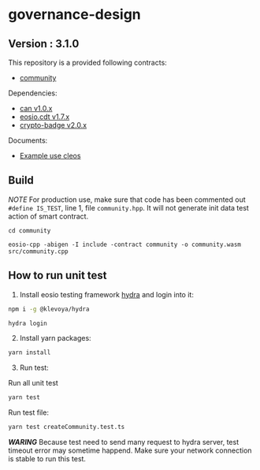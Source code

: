 # governance-design

## Version : 3.1.0

This repository is a provided following contracts:

   * [community](./community)


Dependencies:
* [can v1.0.x](https://github.com/canfoundation/CAN/releases/tag/can-v1.0.0)
* [eosio.cdt v1.7.x](https://github.com/EOSIO/eosio.cdt/releases/tag/v1.7.0)
* [crypto-badge v2.0.x](https://github.com/canfoundation/cryptobadge/releases/tag/v2.0.0)

Documents:

* [Example use cleos](https://github.com/canfoundation/governance-design/blob/master/community/Readme.md)

## Build

*NOTE* For production use, make sure that code has been commented out `#define IS_TEST`, line 1, file `community.hpp`. It will not generate init data test action of smart contract. 
```
cd community

eosio-cpp -abigen -I include -contract community -o community.wasm src/community.cpp
```
## How to run unit test


1. Install eosio testing framework [hydra](https://docs.klevoya.com/hydra/about/getting-started) and login into it:

```bash
npm i -g @klevoya/hydra

hydra login
```

2. Install yarn packages:

```bash
yarn install
```

3. Run test:

Run all unit test

```bash
yarn test
```

Run test file:

```bash
yarn test createCommunity.test.ts
```

***WARING*** Because test need to send many request to hydra server, test timeout error may sometime happend. Make sure your network connection is stable to run this test.
